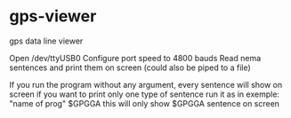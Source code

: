 # gps-viewer
gps data line viewer

Open /dev/ttyUSB0
Configure port speed to 4800 bauds
Read nema sentences and print them on screen (could also be piped to a file) 

If you run the program without any argument, every sentence will show on screen
if you want to print only one type of sentence run it as in exemple: "name of prog" \$GPGGA
this will only show $GPGGA sentence on screen